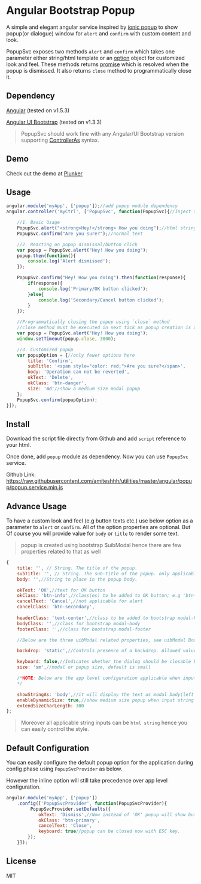 # Angular Bootstrap Popup


A simple and elegant angular service inspired by [ionic popup](http://ionicframework.com/docs/v1/api/service/$ionicPopup) to show popup(or dialogue) window for `alert` and `confirm` with custom content and look.

PopupSvc exposes two methods `alert` and `confirm` which takes one parameter either string/html template or an [option](#advance-usage) object for customized look and feel.
These methods returns [promise](https://docs.angularjs.org/api/ng/service/$q) which is resolved when the popup is dismissed. It also returns `close` method to programmatically close it.


## Dependency

[Angular](https://code.angularjs.org/1.5.3/docs/api) (tested on v1.5.3)

[Angular UI Bootstrap](http://angular-ui.github.io/bootstrap/versioned-docs/1.3.3/) (tested on v1.3.3)

> PopupSvc should work fine with any Angular/UI Bootstrap version supporting [ControllerAs](https://johnpapa.net/angularjss-controller-as-and-the-vm-variable/) syntax.

## Demo

Check out the demo at [Plunker](https://plnkr.co/edit/SNhye1/)


## Usage 

```javascript
angular.module('myApp', ['popup']);//add popup module dependency
angular.controller('myCtrl', ['PopupSvc', function(PopupSvc){//Inject the PopupSvc service into your controller

    //1. Basic Usage
    PopupSvc.alert("<strong>Hey!</strong> How you doing");//html string
    PopupSvc.confirm("Are you sure?");//normal text

    //2. Reacting on popup dismissal/button click
    var popup = PopupSvc.alert("Hey! How you doing");
    popup.then(function(){
        console.log('Alert dismissed');
    });

    PopupSvc.confirm("Hey! How you doing").then(function(response){
        if(response){
            console.log('Primary/OK button clicked');
        }else{
            console.log('Secondary/Cancel button clicked');
        }    
    });

    //Programmatically closing the popup using `close` method
    //close method must be executed in next tick as popup creation is asynchronous
    var popup = PopupSvc.alert("Hey! How you doing");
    window.setTimeout(popup.close, 3000);

    //3. Customized popup
    var popupOption = {//only fewer options here
        title: 'Confirm',
        subTitle: '<span style="color: red;">Are you sure?</span>',
        body: 'Operation can not be reverted',
        okText: 'Delete',
        okClass: 'btn-danger',
        size: 'md'//show a medium size modal popup
    };
    PopupSvc.confirm(popupOption);
}]);

```

## Install

Download the script file directly from Github and add `script` reference to your html.

Once done, add `popup` module as dependency. Now you can use `PopupSvc` service.

Github Link: https://raw.githubusercontent.com/amiteshhh/utilities/master/angular/popup/popup.service.min.js


## Advance Usage

To have a custom look and feel (e.g button texts etc.) use below option as a parameter to `alert` or `confirm`. All of the option properties are optional. But Of course you will provide value for `body` or `title` to render some text.


> popup is created using bootstrap $uibModal hence there are few properties related to that as well

```javascript
{
    title: '', // String. The title of the popup.
    subTitle: '', // String. The sub-title of the popup. only applicable when title provided
    body: '',//String to place in the popup body.

    okText: 'OK',//text for OK button
    okClass: 'btn-info',//class(es) to be added to OK button; e.g 'btn-info btn-small'
    cancelText: 'Cancel',//not applicable for alert
    cancelClass: 'btn-secondary',
    
    headerClass: 'text-center',//class to be added to bootstrap modal-header
    bodyClass: '',//class for bootstrap modal-body
    footerClass: '',//class for bootstrap modal-footer

    //Below are the three uibModal related properties, see uibModal Bootstrap documentation for details

    backdrop: 'static',//Controls presence of a backdrop. Allowed values: true (default), false (no backdrop), 'static' (disables modal closing by click on the backdrop).

    keyboard: false,//Indicates whether the dialog should be closable by hitting the ESC key.
    size: 'sm',//modal or popup size, default is small

    /*NOTE: Below are the app level configuration applicable when input parameter is string. It can be set during angular config phase.
    */

    showStringAs: 'body',//it will display the text as modal body(left aligned smaller font text). Other value is 'title' (center aligned h5 element)
    enableDynamicSize: true,//show medium size popup when input string extends the below character limit
    extendSizeCharLength: 300
};

```

> Moreover all applicable string inputs can be `html string` hence you can easily control the style.

## Default Configuration

You can easily configure the default popup option for the application during config phase using `PopupSvcProvider` as below.

However the inline option will still take precedence over app level configuration.

```javascript
angular.module('myApp', ['popup'])
    .config(['PopupSvcProvider', function(PopupSvcProvider){
         PopupSvcProvider.setDefaults({
            okText: 'Dismiss',//Now instead of 'OK' popup will show button with text 'Dismiss' 
            okClass: 'btn-primary',
            cancelText: 'Close',
            keyboard: true//popup can be closed now with ESC key.
        });
    }]);
```


## License

MIT